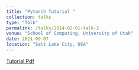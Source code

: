 ```yaml
---
title: "Pytorch Tutorial "
collection: talks
type: "Talk"
permalink: /talks/2014-02-01-talk-2
venue: "School of Computing, University of Utah"
date: 2021-09-07
location: "Salt Lake City, USA"
---
```


[Tutorial Pdf](http://academicpages.github.io/files/Pytorch-Session.pdf)

